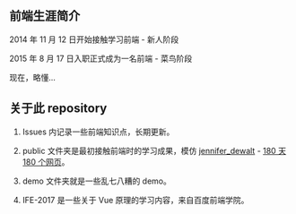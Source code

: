 ## 前端生涯简介

2014 年 11 月 12 日开始接触学习前端 - 新人阶段

2015 年 8 月 17 日入职正式成为一名前端 - 菜鸟阶段

现在，略懂...

## 关于此 repository

1. Issues 内记录一些前端知识点，长期更新。

2. public 文件夹是最初接触前端时的学习成果，模仿 [jennifer_dewalt](https://github.com/jendewalt) - [180 天 180 个网页](https://jenniferdewalt.com/)。

3. demo 文件夹就是一些乱七八糟的 demo。

4. IFE-2017 是一些关于 Vue 原理的学习内容，来自百度前端学院。
